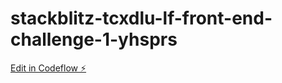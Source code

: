 # stackblitz-tcxdlu-lf-front-end-challenge-1-yhsprs

[Edit in Codeflow ⚡️](https://stackblitz.com/~/github.com/AlistairEwanGrant/stackblitz-tcxdlu-lf-front-end-challenge-1-yhsprs)